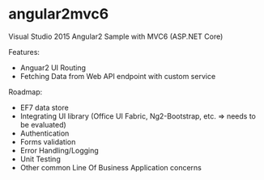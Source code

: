 # angular2mvc6
Visual Studio 2015 Angular2 Sample with MVC6 (ASP.NET Core)

Features:
* Anguar2 UI Routing
* Fetching Data from Web API endpoint with custom service


Roadmap:
* EF7 data store
* Integrating UI library (Office UI Fabric, Ng2-Bootstrap, etc. => needs to be evaluated)
* Authentication
* Forms validation
* Error Handling/Logging
* Unit Testing
* Other common Line Of Business Application concerns
